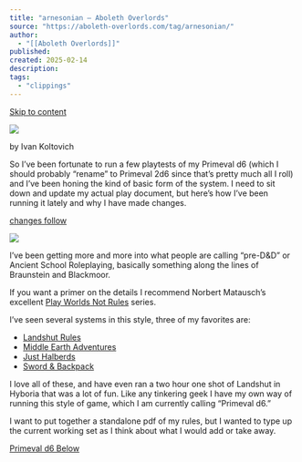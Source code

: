 ```yaml
---
title: "arnesonian – Aboleth Overlords"
source: "https://aboleth-overlords.com/tag/arnesonian/"
author:
  - "[[Aboleth Overlords]]"
published:
created: 2025-02-14
description:
tags:
  - "clippings"
---
```

[Skip to content](https://aboleth-overlords.com/tag/arnesonian/#content)

![](https://i0.wp.com/aboleth-overlords.com/wp-content/uploads/2020/08/knights-1.jpg?resize=660%2C436&quality=89&ssl=1)

by Ivan Koltovich

So I’ve been fortunate to run a few playtests of my Primeval d6 (which I should probably “rename” to Primeval 2d6 since that’s pretty much all I roll) and I’ve been honing the kind of basic form of the system. I need to sit down and update my actual play document, but here’s how I’ve been running it lately and why I have made changes.

[changes follow](https://aboleth-overlords.com/2020/08/09/primeval-2d6-development/#more-701)

![](https://i0.wp.com/aboleth-overlords.com/wp-content/uploads/2024/04/knight.jpg?resize=660%2C552&quality=89&ssl=1)

I’ve been getting more and more into what people are calling “pre-D&D” or Ancient School Roleplaying, basically something along the lines of Braunstein and Blackmoor.

If you want a primer on the details I recommend Norbert Matausch’s excellent [Play Worlds Not Rules](https://darkwormcolt.blogspot.com/2018/10/play-worlds-not-rules-juggling-ideas.html) series.

I’ve seen several systems in this style, three of my favorites are:

- [Landshut Rules](https://darkwormcolt.blogspot.com/p/landshut-rules.html)
- [Middle Earth Adventures](https://dreamingdragonslayer.wordpress.com/2020/04/19/middle-earth-adventures/)
- [Just Halberds](https://alexschroeder.ch/wiki/Just_Halberds)
- [Sword & Backpack](https://swordandbackpack.tumblr.com/post/47031468824/sword-backpack-rpg-is-here-here-it-is-the)

I love all of these, and have even ran a two hour one shot of Landshut in Hyboria that was a lot of fun. Like any tinkering geek I have my own way of running this style of game, which I am currently calling “Primeval d6.”

I want to put together a standalone pdf of my rules, but I wanted to type up the current working set as I think about what I would add or take away.

[Primeval d6 Below](https://aboleth-overlords.com/2020/05/14/primeval-d6-rought-draft/#more-518)